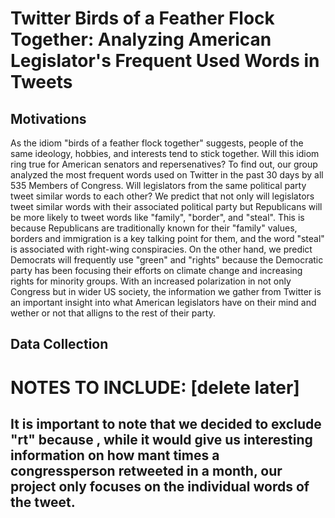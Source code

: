 # Twitter Birds of a Feather Flock Together: Analyzing American Legislator's Frequent Used Words in Tweets

## Motivations

As the idiom "birds of a feather flock together" suggests, people of the same ideology, hobbies, and interests tend to stick together. Will this idiom ring true for American senators and repersenatives? To find out, our group analyzed the most frequent words used on Twitter in the past 30 days by all 535 Members of Congress. Will legislators from the same political party tweet similar words to each other? We predict that not only will legislators tweet similar words with their associated political party but Republicans will be more likely to tweet words like "family", "border", and "steal". This is because Republicans are traditionally known for their "family" values, borders and immigration is a key talking point for them, and the word "steal" is associated with right-wing conspiracies. On the other hand, we predict Democrats will frequently use "green" and "rights" because the Democratic party has been focusing their efforts on climate change and increasing rights for minority groups. With an increased polarization in not only Congress but in wider US society, the information we gather from Twitter is an important insight into what American legislators have on their mind and wether or not that alligns to the rest of their party. 

## Data Collection



# NOTES TO INCLUDE: [delete later]
## It is important to note that we decided to exclude "rt" because , while it would give us interesting information on how mant times a congressperson retweeted in a month, our project only focuses on the individual words of the tweet. 
